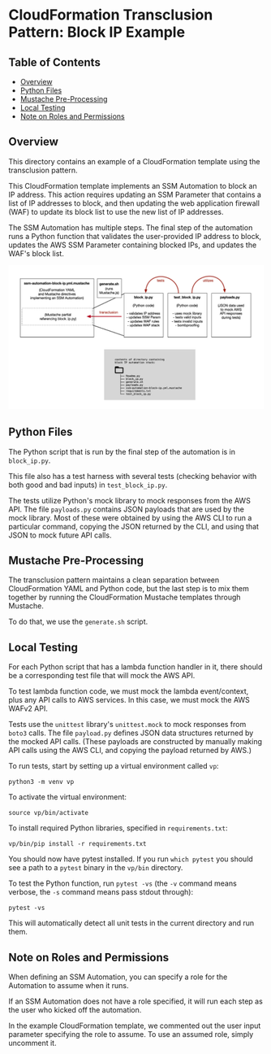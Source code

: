 # CloudFormation Transclusion Pattern: Block IP Example

## Table of Contents

* [Overview](#overview)
* [Python Files](#python-files)
* [Mustache Pre\-Processing](#mustache-pre-processing)
* [Local Testing](#local-testing)
* [Note on Roles and Permissions](#note-on-roles-and-permissions)

## Overview

This directory contains an example of a CloudFormation template using the transclusion pattern.

This CloudFormation template implements an SSM Automation to block an IP address.
This action requires updating an SSM Parameter that contains a list of IP addresses to block,
and then updating the web application firewall (WAF) to update its block list 
to use the new list of IP addresses.

The SSM Automation has multiple steps. The final step of the automation
runs a Python function that validates the user-provided IP address to block,
updates the AWS SSM Parameter containing blocked IPs, and updates the WAF's
block list.

![Transclusion example for automation to block an IP address - diagram of files](img/block_ip.png)

## Python Files

The Python script that is run by the final step of the automation is in `block_ip.py`.

This file also has a test harness with several tests (checking behavior with both
good and bad inputs) in `test_block_ip.py`.

The tests utilize Python's mock library to mock responses from the AWS API.
The file `payloads.py` contains JSON payloads that are used by the mock library.
Most of these were obtained by using the AWS CLI to run a particular command,
copying the JSON returned by the CLI, and using that JSON to mock future API calls.

## Mustache Pre-Processing

The transclusion pattern maintains a clean separation between CloudFormation YAML and 
Python code, but the last step is to mix them together by running the CloudFormation
Mustache templates through Mustache.

To do that, we use the `generate.sh` script.

## Local Testing

For each Python script that has a lambda function handler in it,
there should be a corresponding test file that will mock the AWS API.

To test lambda function code, we must mock the lambda event/context,
plus any API calls to AWS services. In this case, we must mock the
AWS WAFv2 API.

Tests use the `unittest` library's `unittest.mock` to mock responses from
`boto3` calls.  The file `payload.py` defines JSON data structures returned
by the mocked API calls. (These payloads are constructed by manually making
API calls using the AWS CLI, and copying the payload returned by AWS.)

To run tests, start by setting up a virtual environment called `vp`:

```
python3 -m venv vp
```

To activate the virtual environment:

```
source vp/bin/activate
```

To install required Python libraries, specified in `requirements.txt`:

```
vp/bin/pip install -r requirements.txt
```

You should now have pytest installed. If you run `which pytest` you should see
a path to a `pytest` binary in the `vp/bin` directory.

To test the Python function, run `pytest -vs` (the `-v` command means verbose,
the `-s` command means pass stdout through):

```
pytest -vs
```

This will automatically detect all unit tests in the current directory and run them.

## Note on Roles and Permissions

When defining an SSM Automation, you can specify a role for the Automation
to assume when it runs.

If an SSM Automation does not have a role specified, it will run each step as the
user who kicked off the automation.

In the example CloudFormation template, we commented out the user input parameter
specifying the role to assume. To use an assumed role, simply uncomment it.
